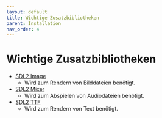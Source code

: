```yaml
---
layout: default
title: Wichtige Zusatzbibliotheken
parent: Installation
nav_order: 4
---
```


# Wichtige Zusatzbibliotheken

- [SDL2 Image](https://duckduckgo.com)
	- Wird zum Rendern von Bilddateien benötigt.
- [SDL2 Mixer](https://duckduckgo.com)
	- Wird zum Abspielen von Audiodateien benötigt.
- [SDL2 TTF](https://duckduckgo.com)
	- Wird zum Rendern von Text benötigt.